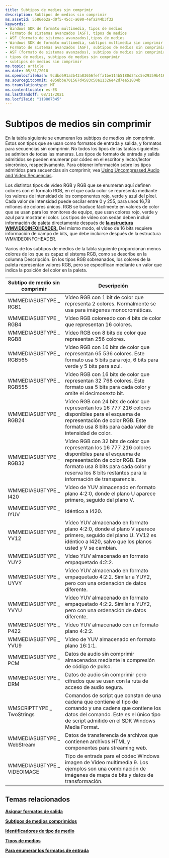 ```yaml
---
title: Subtipos de medios sin comprimir
description: Subtipos de medios sin comprimir
ms.assetid: 5586e62a-d0f5-45cc-a690-4efa244b3f32
keywords:
- Windows SDK de formato multimedia, tipos de medios
- Formato de sistemas avanzados (ASF), tipos de medios
- ASF (formato de sistemas avanzados),tipos de medios
- Windows SDK de formato multimedia, subtipos multimedia sin comprimir
- Formato de sistemas avanzados (ASF), subtipos de medios sin comprimir
- ASF (formato de sistemas avanzados), subtipos de medios sin comprimir
- tipos de medios, subtipos de medios sin comprimir
- subtipos de medios sin comprimir
ms.topic: article
ms.date: 05/31/2018
ms.openlocfilehash: 9cdbd691a3b43a83656feffa1be114b5180d24cc5e29359b4168a4656d99fd03
ms.sourcegitcommit: e858bbe701567d4583c50a11326e42d7ea51804b
ms.translationtype: MT
ms.contentlocale: es-ES
ms.lasthandoff: 08/11/2021
ms.locfileid: "119807345"
---
```

# <a name="uncompressed-media-subtypes"></a>Subtipos de medios sin comprimir

En la tabla siguiente se enumeran los subtipos de medios sin comprimir. Estos son tipos que se usan como formatos de entrada y salida, y formatos para secuencias sin comprimir. No todos los tipos de las tablas siguientes se admiten de todas las maneras. Los tipos de formato de entrada y salida admitidos se pueden enumerar por códec en el escritor y lector/lector sincrónico, respectivamente. Para obtener información sobre los tipos admitidos para secuencias sin comprimir, vea [Using Uncompressed Audio and Video Secuencias](using-uncompressed-audio-and-video-streams.md).

Los distintos tipos de vídeo RGB y RGB que se enumeran aquí definen colores con el formato RGB, en el que cada color se representa mediante los valores de intensidad de los componentes rojo, verde y azul del píxel. Cada valor de intensidad puede oscilar entre 0 y 255, para unos 16,78 millones de colores únicos. RGB se traduce fácilmente en valores de color que se usan para los monitores de equipo, que usan colores rojo, verde y azul para mostrar el color. Los tipos de vídeo con sedán deben incluir información de paleta directamente después de [**la estructura WMVIDEOINFOHEADER.**](/previous-versions/windows/desktop/api/wmsdkidl/ns-wmsdkidl-wmvideoinfoheader) Del mismo modo, el vídeo de 16 bits requiere información de campo de bits, que debe incluirse después de la estructura WMVIDEOINFOHEADER.

Varios de los subtipos de medios de la tabla siguiente proporcionan menos colores de los que es capaz el sistema RGB, como se describe en la columna Descripción. En los tipos RGB sobreanados, los colores de la paleta representan valores RGB, pero se especifican mediante un valor que indica la posición del color en la paleta.



| Subtipo de medio sin comprimir | Descripción                                                                                                                                                                                                              |
|----------------------------|--------------------------------------------------------------------------------------------------------------------------------------------------------------------------------------------------------------------------|
| WMMEDIASUBTYPE \_ RGB1       | Vídeo RGB con 1 bit de color que representa 2 colores. Normalmente se usa para imágenes monocromáticas.                                                                                                                         |
| WMMEDIASUBTYPE \_ RGB4       | Vídeo RGB coloreado con 4 bits de color que representan 16 colores.                                                                                                                                                           |
| WMMEDIASUBTYPE \_ RGB8       | Vídeo RGB con 8 bits de color que representan 256 colores.                                                                                                                                                          |
| WMMEDIASUBTYPE \_ RGB565     | Vídeo RGB con 16 bits de color que representan 65 536 colores. Este formato usa 5 bits para rojo, 6 bits para verde y 5 bits para azul.                                                                                         |
| WMMEDIASUBTYPE \_ RGB555     | Vídeo RGB con 16 bits de color que representan 32 768 colores. Este formato usa 5 bits para cada color y omite el decimosexto bit.                                                                                           |
| WMMEDIASUBTYPE \_ RGB24      | Vídeo RGB con 24 bits de color que representan los 16 777 216 colores disponibles para el esquema de representación de color RGB. Este formato usa 8 bits para cada valor de intensidad de color.                                                |
| WMMEDIASUBTYPE \_ RGB32      | Vídeo RGB con 32 bits de color que representan los 16 777 216 colores disponibles para el esquema de representación de color RGB. Este formato usa 8 bits para cada color y reserva los 8 bits restantes para la información de transparencia. |
| WMMEDIASUBTYPE \_ I420       | Vídeo de YUV almacenado en formato plano 4:2:0, donde el plano U aparece primero, seguido del plano V.                                                                                                                      |
| WMMEDIASUBTYPE \_ IYUV       | Idéntico a I420.                                                                                                                                                                                                       |
| WMMEDIASUBTYPE \_ YV12       | Vídeo YUV almacenado en formato plano 4:2:0, donde el plano V aparece primero, seguido del plano U. YV12 es idéntico a I420, salvo que los planos usted y V se cambian.                                               |
| WMMEDIASUBTYPE \_ YUY2       | Vídeo YUV almacenado en formato empaquetado 4:2:2.                                                                                                                                                                                 |
| WMMEDIASUBTYPE \_ UYVY       | Vídeo YUV almacenado en formato empaquetado 4:2:2. Similar a YUY2, pero con una ordenación de datos diferente.                                                                                                                            |
| WMMEDIASUBTYPE \_ YVYU       | Vídeo YUV almacenado en formato empaquetado 4:2:2. Similar a YUY2, pero con una ordenación de datos diferente.                                                                                                                            |
| WMMEDIASUBTYPE \_ P422       | Vídeo YUV almacenado con un formato plano 4:2:2.                                                                                                                                                                            |
| WMMEDIASUBTYPE \_ YVU9       | Vídeo de YUV almacenado en formato plano 16:1:1.                                                                                                                                                                                |
| WMMEDIASUBTYPE \_ PCM        | Datos de audio sin comprimir almacenados mediante la compresión de código de pulso.                                                                                                                                                              |
| WMMEDIASUBTYPE \_ DRM        | Datos de audio sin comprimir pero cifrados que se usan con la ruta de acceso de audio segura.                                                                                                                                                       |
| WMSCRIPTTYPE \_ TwoStrings   | Comandos de script que constan de una cadena que contiene el tipo de comando y una cadena que contiene los datos del comando. Este es el único tipo de script admitido en el SDK Windows Media Format.                                     |
| WMMEDIASUBTYPE \_ WebStream  | Datos de transferencia de archivos que contienen archivos HTML y componentes para streaming web.                                                                                                                                               |
| WMMEDIASUBTYPE \_ VIDEOIMAGE | Tipo de entrada para el códec Windows imagen de Vídeo multimedia 9. Los ejemplos son una combinación de imágenes de mapa de bits y datos de transformación.                                                                                                |



 

## <a name="related-topics"></a>Temas relacionados

<dl> <dt>

[**Asignar formatos de salida**](assigning-output-formats.md)
</dt> <dt>

[**Subtipos de medios comprimidos**](compressed-media-subtypes.md)
</dt> <dt>

[**Identificadores de tipo de medio**](media-type-identifiers.md)
</dt> <dt>

[**Tipos de medios**](media-types.md)
</dt> <dt>

[**Para enumerar los formatos de entrada**](to-enumerate-input-formats.md)
</dt> </dl>

 

 




